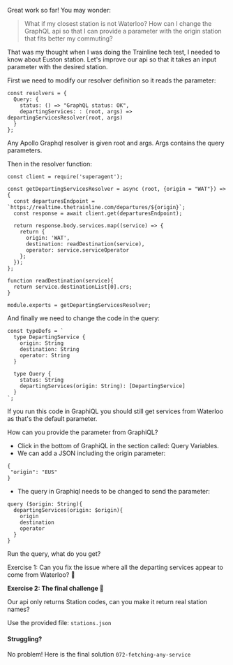Great work so far!
You may wonder: 

> What if my closest station is not Waterloo? How can I change the GraphQL api so that I can provide a parameter with the origin station that fits better my commuting?

That was my thought when I was doing the Trainline tech test, I needed to know about Euston station.
Let's improve our api so that it takes an input parameter with the desired station.

First we need to modify our resolver definition so it reads the parameter:

```
const resolvers = {
  Query: {
    status: () => "GraphQL status: OK",
    departingServices: : (root, args) => departingServicesResolver(root, args)
  }
};
```

Any Apollo Graphql resolver is given root and args. Args contains the query parameters.

Then in the resolver function:
```
const client = require('superagent');

const getDepartingServicesResolver = async (root, {origin = "WAT"}) => {
  const departuresEndpoint = `https://realtime.thetrainline.com/departures/${origin}`;
  const response = await client.get(departuresEndpoint);
  
  return response.body.services.map((service) => {
    return {
      origin: 'WAT',
      destination: readDestination(service),
      operator: service.serviceOperator
    };
  });
};

function readDestination(service){
  return service.destinationList[0].crs;
}

module.exports = getDepartingServicesResolver;
```

And finally we need to change the code in the query:
```
const typeDefs = `
  type DepartingService {
    origin: String
    destination: String
    operator: String
  }
  
  type Query {
    status: String
    departingServices(origin: String): [DepartingService]
  }
`;
```
If you run this code in GraphiQL you should still get services from Waterloo as that's the default parameter.

How can you provide the parameter from GraphiQL?
- Click in the bottom of GraphiQL in the section called: Query Variables.
- We can add a JSON including the origin parameter:
```
{
 "origin": "EUS"
}
```
- The query in Graphiql needs to be changed to send the parameter:
```
query ($origin: String){
  departingServices(origin: $origin){
    origin
    destination
    operator
  }
}
```

Run the query, what do you get?

Exercise 1: Can you fix the issue where all the departing services appear to come from Waterloo? 💯 

**Exercise 2: The final challenge 🥇**

Our api only returns Station codes, can you make it return real station names?

Use the provided file: `stations.json`

#### Struggling?

No problem! Here is the final solution `072-fetching-any-service`